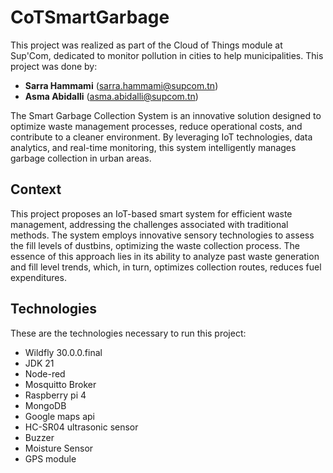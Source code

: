# CoTSmartGarbage

This project was realized as part of the Cloud of Things module at Sup'Com, dedicated to monitor pollution in cities to help municipalities.
This project was done by:
- **Sarra Hammami** (sarra.hammami@supcom.tn)
- **Asma Abidalli** (asma.abidalli@supcom.tn)

The Smart Garbage Collection System is an innovative solution designed to optimize waste management processes, reduce operational costs, and contribute to a cleaner environment. By leveraging IoT technologies, data analytics, and real-time monitoring, this system intelligently manages garbage collection in urban areas.

## Context

This project proposes an IoT-based smart system for efficient waste management, addressing the challenges associated with traditional methods. The system employs innovative sensory technologies to assess the fill levels of dustbins, optimizing the waste collection process. The essence of this approach lies in its ability to analyze past waste generation and fill level trends, which, in turn, optimizes collection routes, reduces fuel expenditures.

## Technologies

These are the technologies necessary to run this project:

- Wildfly 30.0.0.final
- JDK 21
- Node-red
- Mosquitto Broker
- Raspberry pi 4
- MongoDB
- Google maps api
- HC-SR04 ultrasonic sensor
- Buzzer
- Moisture Sensor
- GPS module
